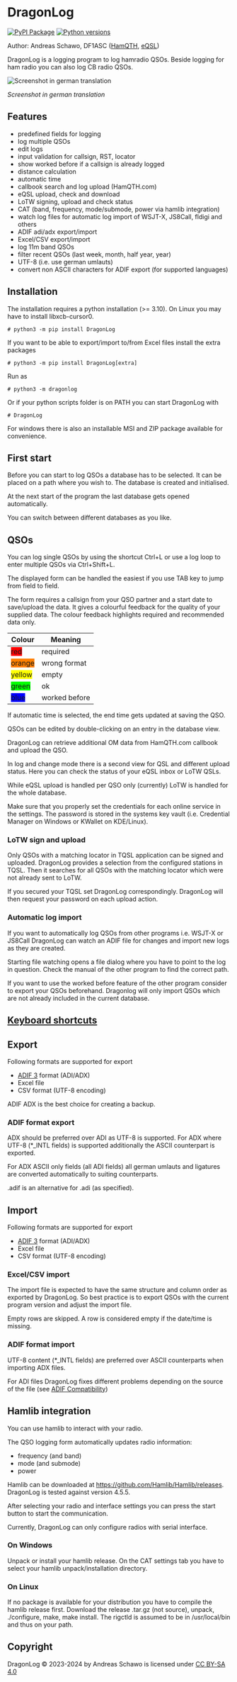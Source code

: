 DragonLog
=========

[![PyPI Package](https://img.shields.io/pypi/v/dragonlog?color=%2334D058&label=PyPI%20Package)](https://pypi.org/project/dragonlog)
[![Python versions](https://img.shields.io/pypi/pyversions/dragonlog.svg?color=%2334D058&label=Python)](https://pypi.org/project/dragonlog)

Author: Andreas Schawo, DF1ASC 
([HamQTH](http://www.hamqth.com/DF1ASC), [eQSL](http://www.eqsl.cc/Member.cfm?DF1ASC))

DragonLog is a logging program to log hamradio QSOs.
Beside logging for ham radio you can also log CB radio QSOs.

![Screenshot in german translation](https://github.com/gitandy/DragonLog/blob/master/dragonlog/icons/Screenshot.png?raw=true)

*Screenshot in german translation*

Features
--------
* predefined fields for logging
* log multiple QSOs
* edit logs
* input validation for callsign, RST, locator
* show worked before if a callsign is already logged
* distance calculation
* automatic time
* callbook search and log upload (HamQTH.com)
* eQSL upload, check and download
* LoTW signing, upload and check status
* CAT (band, frequency, mode/submode, power via hamlib integration)
* watch log files for automatic log import of WSJT-X, JS8Call, fldigi and others
* ADIF adi/adx export/import
* Excel/CSV export/import
* log 11m band QSOs
* filter recent QSOs (last week, month, half year, year)
* UTF-8 (i.e. use german umlauts)
* convert non ASCII characters for ADIF export (for supported languages)

Installation
------------
The installation requires a python installation (>= 3.10). 
On Linux you may have to install libxcb-cursor0.
    
    # python3 -m pip install DragonLog

If you want to be able to export/import to/from Excel files install the extra packages

    # python3 -m pip install DragonLog[extra]

Run as

    # python3 -m dragonlog

Or if your python scripts folder is on PATH you can start DragonLog with 

    # DragonLog


For windows there is also an installable MSI and ZIP package available for convenience.


First start
-----------
Before you can start to log QSOs a database has to be selected.
It can be placed on a path where you wish to.
The database is created and initialised.

At the next start of the program the last database gets opened automatically.

You can switch between different databases as you like.

QSOs
----
You can log single QSOs by using the shortcut Ctrl+L or 
use a log loop to enter multiple QSOs via Ctrl+Shift+L.

The displayed form can be handled the easiest if you use TAB key to jump from field to field.

The form requires a callsign from your QSO partner and a start date to save/upload the data.
It gives a colourful feedback for the quality of your supplied data.
The colour feedback highlights required and recommended data only.

| Colour                                               | Meaning         |
|------------------------------------------------------|-----------------|
| <span style="background-color:#ff0000">red</span>    | required        |
| <span style="background-color:#ff7f00">orange</span> | wrong format    |
| <span style="background-color:#ffff00">yellow</span> | empty           |
| <span style="background-color:#00ff00">green</span>  | ok              |
| <span style="background-color:#0000ff">blue</span>   | worked before   |

If automatic time is selected, the end time gets updated at saving the QSO.

QSOs can be edited by double-clicking on an entry in the database view.

DragonLog can retrieve additional OM data from HamQTH.com callbook and upload the QSO.

In log and change mode there is a second view for QSL and different upload status.
Here you can check the status of your eQSL inbox or LoTW QSLs.

While eQSL upload is handled per QSO only (currently) LoTW is handled for the whole database.

Make sure that you properly set the credentials for each online service in the settings.
The password is stored in the systems key vault (i.e. Credential Manager on Windows or KWallet on KDE/Linux).

### LoTW sign and upload
Only QSOs with a matching locator in TQSL application can be signed and uploaded.
DragonLog provides a selection from the configured stations in TQSL. 
Then it searches for all QSOs with the matching locator which were not already sent to LoTW.

If you secured your TQSL set DragonLog correspondingly. DragonLog will then request your password on 
each upload action.

### Automatic log import
If you want to automatically log QSOs from other programs i.e. WSJT-X or JS8Call 
DragonLog can watch an ADIF file for changes and import new logs as they are created.

Starting file watching opens a file dialog where you have to point to the log in question.
Check the manual of the other program to find the correct path.

If you want to use the worked before feature of the other program consider to export your 
QSOs beforehand.
Dragonlog will only import QSOs which are not already included in the current database.

[Keyboard shortcuts](https://github.com/gitandy/DragonLog/blob/master/SHORTCUTS.md)
----------------------------------

Export
------
Following formats are supported for export
* [ADIF 3](https://adif.org/) format (ADI/ADX)
* Excel file
* CSV format (UTF-8 encoding)

ADIF ADX is the best choice for creating a backup.

### ADIF format export
ADX should be preferred over ADI as UTF-8 is supported. 
For ADX where UTF-8 (*_INTL fields) is supported additionally the ASCII counterpart is exported.

For ADX ASCII only fields (all ADI fields) all german umlauts and ligatures are converted 
automatically to suiting counterparts. 

.adif is an alternative for .adi (as specified).

Import 
------
Following formats are supported for export
* [ADIF 3](https://adif.org/) format (ADI/ADX)
* Excel file
* CSV format (UTF-8 encoding)

### Excel/CSV import
The import file is expected to have the same structure and column order as exported by DragonLog.
So best practice is to export QSOs with the current program version and adjust the import file.

Empty rows are skipped. A row is considered empty if the date/time is missing.

### ADIF format import
UTF-8 content (*_INTL fields) are preferred over ASCII counterparts when importing ADX files.

For ADI files DragonLog fixes different problems 
depending on the source of the file (see [ADIF Compatibility](https://github.com/gitandy/DragonLog/blob/master/ADIF_COMPATIBILITY.md))

Hamlib integration
------------------
You can use hamlib to interact with your radio. 

The QSO logging form automatically updates radio information:
* frequency (and band)
* mode (and submode)
* power

Hamlib can be downloaded at https://github.com/Hamlib/Hamlib/releases.
DragonLog is tested against version 4.5.5.

After selecting your radio and interface settings you can press the start button to start the communication.

Currently, DragonLog can only configure radios with serial interface.

### On Windows
Unpack or install your hamlib release.
On the CAT settings tab you have to select your hamlib unpack/installation directory.

### On Linux
If no package is available for your distribution you have to compile the hamlib release first. 
Download the release .tar.gz (not source), unpack, ./configure, make, make install.
The rigctld is assumed to be in /usr/local/bin and thus on your path.

Copyright
---------
DragonLog &copy; 2023-2024 by Andreas Schawo is licensed under [CC BY-SA 4.0](http://creativecommons.org/licenses/by-sa/4.0/) 
